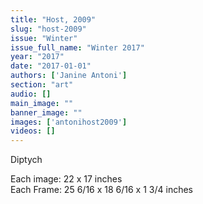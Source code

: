 ```yaml
---
title: "Host, 2009"
slug: "host-2009"
issue: "Winter"
issue_full_name: "Winter 2017"
year: "2017"
date: "2017-01-01"
authors: ['Janine Antoni']
section: "art"
audio: []
main_image: ""
banner_image: ""
images: ['antonihost2009']
videos: []
---
```

Diptych

 Each image: 22 x 17 inches  
Each Frame: 25 6/16 x 18 6/16 x 1 3/4 inches


